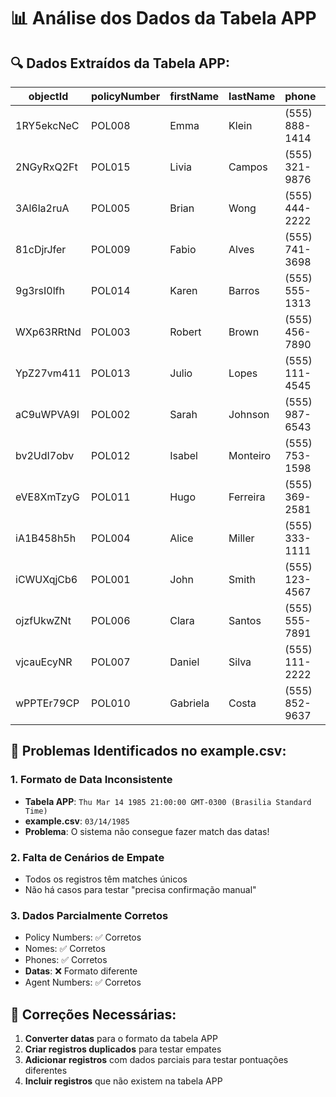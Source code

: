# 📊 Análise dos Dados da Tabela APP

## 🔍 **Dados Extraídos da Tabela APP:**

| objectId | policyNumber | firstName | lastName | phone | dateOfBirth | agentNumber | status |
|----------|--------------|-----------|----------|-------|-------------|-------------|---------|
| 1RY5ekcNeC | POL008 | Emma | Klein | (555) 888-1414 | Mon Jul 13 1992 | AG008 | active |
| 2NGyRxQ2Ft | POL015 | Livia | Campos | (555) 321-9876 | Wed Feb 21 1973 | AG015 | inactive |
| 3Al6la2ruA | POL005 | Brian | Wong | (555) 444-2222 | Sat Sep 04 1982 | AG005 | pending |
| 81cDjrJfer | POL009 | Fabio | Alves | (555) 741-3698 | Thu Jan 29 1976 | AG009 | inactive |
| 9g3rsI0lfh | POL014 | Karen | Barros | (555) 555-1313 | Fri Sep 16 1983 | AG014 | pending |
| WXp63RRtNd | POL003 | Robert | Brown | (555) 456-7890 | Tue Nov 07 1978 | AG003 | active |
| YpZ27vm411 | POL013 | Julio | Lopes | (555) 111-4545 | Tue Apr 10 1984 | AG013 | active |
| aC9uWPVA9I | POL002 | Sarah | Johnson | (555) 987-6543 | Sat Jul 21 1990 | AG002 | active |
| bv2UdI7obv | POL012 | Isabel | Monteiro | (555) 753-1598 | Mon Feb 27 1995 | AG012 | inactive |
| eVE8XmTzyG | POL011 | Hugo | Ferreira | (555) 369-2581 | Mon Sep 07 1981 | AG011 | pending |
| iA1B458h5h | POL004 | Alice | Miller | (555) 333-1111 | Wed Oct 11 1989 | AG004 | active |
| iCWUXqjCb6 | POL001 | John | Smith | (555) 123-4567 | Thu Mar 14 1985 | AG001 | active |
| ojzfUkwZNt | POL006 | Clara | Santos | (555) 555-7891 | Tue Dec 02 1975 | AG006 | inactive |
| vjcauEcyNR | POL007 | Daniel | Silva | (555) 111-2222 | Thu May 19 1988 | AG007 | pending |
| wPPTEr79CP | POL010 | Gabriela | Costa | (555) 852-9637 | Tue Apr 14 1987 | AG010 | active |

## 🎯 **Problemas Identificados no example.csv:**

### **1. Formato de Data Inconsistente**
- **Tabela APP**: `Thu Mar 14 1985 21:00:00 GMT-0300 (Brasilia Standard Time)`
- **example.csv**: `03/14/1985`
- **Problema**: O sistema não consegue fazer match das datas!

### **2. Falta de Cenários de Empate**
- Todos os registros têm matches únicos
- Não há casos para testar "precisa confirmação manual"

### **3. Dados Parcialmente Corretos**
- Policy Numbers: ✅ Corretos
- Nomes: ✅ Corretos  
- Phones: ✅ Corretos
- **Datas**: ❌ Formato diferente
- Agent Numbers: ✅ Corretos

## 🔧 **Correções Necessárias:**

1. **Converter datas** para o formato da tabela APP
2. **Criar registros duplicados** para testar empates
3. **Adicionar registros** com dados parciais para testar pontuações diferentes
4. **Incluir registros** que não existem na tabela APP
